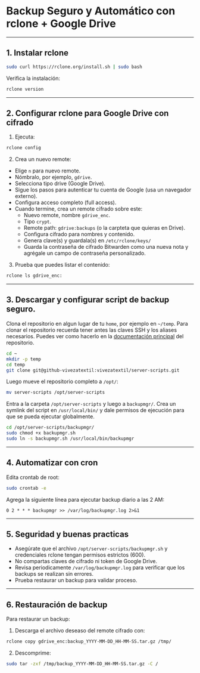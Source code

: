 # Backup Seguro y Automático con rclone + Google Drive

---

## 1. Instalar rclone

```bash
sudo curl https://rclone.org/install.sh | sudo bash
```

Verifica la instalación:

```bash
rclone version
```

---

## 2. Configurar rclone para Google Drive con cifrado

1. Ejecuta:

```bash
rclone config
```

2. Crea un nuevo remote:

- Elige `n` para nuevo remote.
- Nómbralo, por ejemplo, `gdrive`.
- Selecciona tipo drive (Google Drive).
- Sigue los pasos para autenticar tu cuenta de Google (usa un navegador externo).
- Configura acceso completo (full access).
- Cuando termine, crea un remote cifrado sobre este:
    - Nuevo remote, nombre `gdrive_enc`.
    - Tipo `crypt`.
    - Remote path: `gdrive:backups` (o la carpteta que quieras en Drive).
    - Configura cifrado para nombres y contenido.
    - Genera clave(s) y guardala(s) en `/etc/rclone/keys/`
    - Guarda la contraseña de cifrado Bitwarden como una nueva nota y agrégale un campo de contraseña personalizado.

3. Prueba que puedes listar el contenido:

```bash
rclone ls gdrive_enc:
```

---

## 3. Descargar y configurar script de backup seguro.

Clona el repositorio en algun lugar de tu `home`, por ejemplo en `~/temp`. Para clonar el repositorio recuerda tener antes las claves SSH y los aliases necesarios. Puedes ver como hacerlo en la [documentación principal](https://github.com/vivezatextil/server-scripts/blob/main/README.md#1-configuraci%C3%B3n-necesaria-antes-de-la-instalaci%C3%B3n) del repositorio.

```bash
cd ~
mkdir -p temp
cd temp
git clone git@github-vivezatextil:vivezatextil/server-scripts.git
```

Luego mueve el repositorio completo a `/opt/`:

```bash
mv server-scripts /opt/server-scripts
```

Entra a la carpeta `/opt/server-scripts` y luego a `backupmgr/`. Crea un symlink del script en `/usr/local/bin/` y dale permisos de ejecución para que se pueda ejecutar globalmente.

```bash
cd /opt/server-scripts/backupmgr/
sudo chmod +x backupmgr.sh
sudo ln -s backupmgr.sh /usr/local/bin/backupmgr
```

---

## 4. Automatizar con cron

Edita crontab de root:

```bash
sudo crontab -e
```

Agrega la siguiente línea para ejecutar backup diario a las 2 AM:

```cron
0 2 * * * backupmgr >> /var/log/backupmgr.log 2>&1
```

---

## 5. Seguridad y buenas practicas

- Asegúrate que el archivo `/opt/server-scripts/backupmgr.sh` y credenciales rclone tengan permisos estrictos (600).
- No compartas claves de cifrado ni token de Google Drive.
- Revisa periodicamente `/var/log/backupmgr.log` para verificar que los backups se realizan sin errores.
- Prueba restaurar un backup para validar proceso.

---

## 6. Restauración de backup

Para restaurar un backup:

1. Descarga el archivo deseaso del remote cifrado con:

```bash
rclone copy gdrive_enc:backup_YYYY-MM-DD_HH-MM-SS.tar.gz /tmp/
```

2. Descomprime:

```bash
sudo tar -zxf /tmp/backup_YYYY-MM-DD_HH-MM-SS.tar.gz -C /
```
